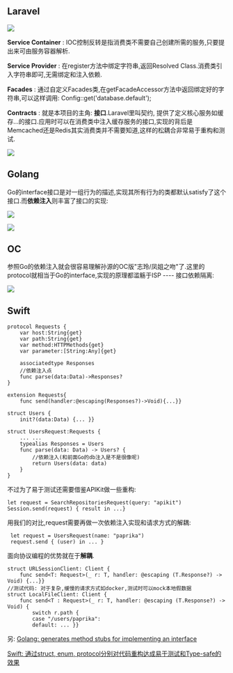 

## Laravel

![](https://paprika-dev.b0.upaiyun.com/tFzHvi9gwz3vdu5W2k8CkTRUXbyKCaD1vbPFQ1sp.jpeg)
 
**Service Container** : IOC控制反转是指消费类不需要自己创建所需的服务,只要提出来可由服务容器解析.

**Service Provider** : 在register方法中绑定字符串,返回Resolved Class.消费类引入字符串即可,无需绑定和注入依赖.


**Facades** : 通过自定义Facades类,在getFacadeAccessor方法中返回绑定好的字符串,可以这样调用:
Config::get('database.default');

 
**Contracts** : 就是本项目的主角: **接口**.Laravel里叫契约, 提供了定义核心服务如缓存...的接口.应用时可以在消费类中注入缓存服务的接口,实现的背后是Memcached还是Redis其实消费类并不需要知道,这样的松耦合非常易于重构和测试.

![](https://paprika-dev.b0.upaiyun.com/QhMU4vxMacXflvr86V9nX5mVtVoga4s1KDQs7gHl.jpeg)


## Golang

Go的interface接口是对一组行为的描述,实现其所有行为的类都默认satisfy了这个接口.而**依赖注入**则丰富了接口的实现:

![](http://paprika-dev.b0.upaiyun.com/SKlgT3lf7VgWXgBNc92uAC1gv2hUXcEk0ozrK4WK.jpeg)

![](http://paprika-dev.b0.upaiyun.com/UhKzASJ97nWt6Wkdcq4Pr0LaepqSTzEduFgjbyi9.jpeg)


## OC

参照Go的依赖注入就会很容易理解孙源的OC版"志玲/凤姐之吻"了.这里的protocol就相当于Go的interface,实现的原理都滥觞于ISP ---- 接口依赖隔离:

![](http://paprika-dev.b0.upaiyun.com/KBcT1JkfZubfjl4ZvSpFSRS17YAFGYHEV3fLS2Dk.jpeg)


## Swift

```pyt
protocol Requests {
    var host:String{get}
    var path:String{get}
    var method:HTTPMethods{get}
    var parameter:[String:Any]{get}
   
    associatedtype Responses
    //依赖注入点
    func parse(data:Data)->Responses?
}

extension Requests{
    func send(handler:@escaping(Responses?)->Void){...}}
    
struct Users {
    init?(data:Data) {... }}  
    
struct UsersRequest:Requests {
    ... ...
    typealias Responses = Users
    func parse(data: Data) -> Users? {
        //依赖注入(和前面Go的db注入是不是很像呢)
        return Users(data: data)
    }
}
```

不过为了易于测试还需要借鉴APIKit做一些重构:

```pyt
let request = SearchRepositoriesRequest(query: "apikit")
Session.send(request) { result in ...}
```

用我们的对比,request需要再做一次依赖注入实现和请求方式的解耦:

```
 let request = UsersRequest(name: "paprika")
 request.send { (user) in ... }
```

面向协议编程的优势就在于**解耦**.

```pyt
struct URLSessionClient: Client {
    func send<T: Request>(_ r: T, handler: @escaping (T.Response?) -> Void) {...}}
//测试代码: 对于复杂,缓慢的请求方式如docker,测试时可以mock本地假数据
struct LocalFileClient: Client {
    func send<T : Request>(_ r: T, handler: @escaping (T.Response?) -> Void) {
        switch r.path {
        case "/users/paprika":
        default: ... }}
```

另: 
[Golang: generates method stubs for implementing an interface](https://github.com/josharian/impl)

[Swift: 通过struct, enum, protocol分别对代码重构达成易于测试和Type-safe的效果](https://github.com/paprikaLang/DeepEmbedding)

